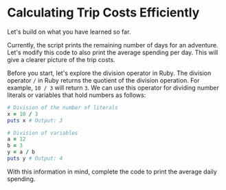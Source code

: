 # Calculating Trip Costs Efficiently

Let's build on what you have learned so far.

Currently, the script prints the remaining number of days for an adventure. Let's modify this code to also print the average spending per day. This will give a clearer picture of the trip costs.

Before you start, let's explore the division operator in Ruby. The division operator `/` in Ruby returns the quotient of the division operation. For example, `10 / 3` will return `3`. We can use this operator for dividing number literals or variables that hold numbers as follows:

```Ruby
# Division of the number of literals
x = 10 / 3
puts x # Output: 3

# Division of variables
a = 12
b = 3
y = a / b
puts y # Output: 4
```

With this information in mind, complete the code to print the average daily spending.
